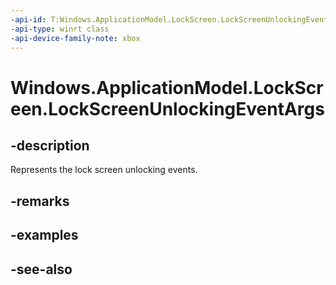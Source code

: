 ```yaml
---
-api-id: T:Windows.ApplicationModel.LockScreen.LockScreenUnlockingEventArgs
-api-type: winrt class
-api-device-family-note: xbox
---
```


<!-- Class syntax.
public class LockScreenUnlockingEventArgs : Windows.ApplicationModel.LockScreen.ILockScreenUnlockingEventArgs
-->

# Windows.ApplicationModel.LockScreen.LockScreenUnlockingEventArgs

## -description
Represents the lock screen unlocking events.

## -remarks
<!--TODO: Document how the developer can obtain this class object, and add or update retriever elements as necessary.-->

## -examples

## -see-also
